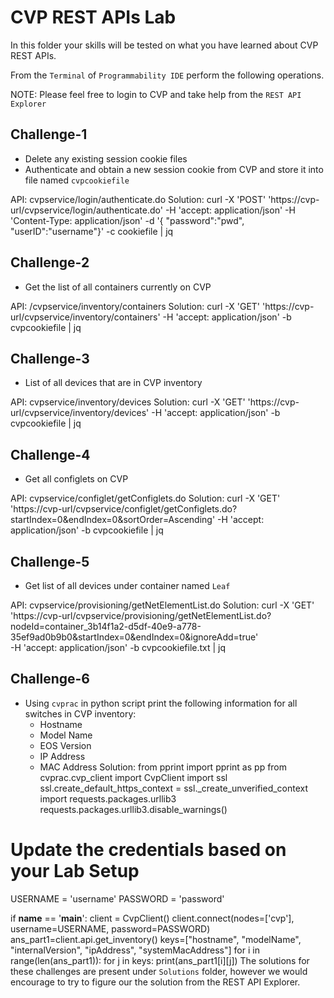 # CVP REST APIs Lab

In this folder your skills will be tested on what you have learned about CVP REST APIs.

From the `Terminal` of `Programmability IDE` perform the following operations.

NOTE: Please feel free to login to CVP and take help from the `REST API Explorer`

## Challenge-1

- Delete any existing session cookie files
- Authenticate and obtain a new session cookie from CVP and store it into file named `cvpcookiefile`

API: cvpservice/login/authenticate.do
Solution: curl -X 'POST' 'https://cvp-url/cvpservice/login/authenticate.do' -H 'accept: application/json' -H 'Content-Type: application/json' -d '{ "password":"pwd", "userID":"username"}' -c cookiefile | jq
## Challenge-2

- Get the list of all containers currently on CVP

API: /cvpservice/inventory/containers
Solution: curl -X 'GET' 'https://cvp-url/cvpservice/inventory/containers' -H 'accept: application/json' -b cvpcookiefile | jq

## Challenge-3

- List of all devices that are in CVP inventory

API: cvpservice/inventory/devices
Solution: curl -X 'GET' 'https://cvp-url/cvpservice/inventory/devices' -H 'accept: application/json' -b cvpcookiefile | jq

## Challenge-4

- Get all configlets on CVP

API: cvpservice/configlet/getConfiglets.do
Solution: curl -X 'GET' 'https://cvp-url/cvpservice/configlet/getConfiglets.do?startIndex=0&endIndex=0&sortOrder=Ascending' -H 'accept: application/json' -b cvpcookiefile | jq

## Challenge-5

- Get list of all devices under container named `Leaf`

API: cvpservice/provisioning/getNetElementList.do
Solution: curl -X 'GET' \
  'https://cvp-url/cvpservice/provisioning/getNetElementList.do?nodeId=container_3b14f1a2-d5df-40e9-a778-35ef9ad0b9b0&startIndex=0&endIndex=0&ignoreAdd=true' \
  -H 'accept: application/json' -b cvpcookiefile.txt | jq

## Challenge-6

- Using `cvprac` in python script print the following information for all switches in  CVP inventory:
  - Hostname
  - Model Name
  - EOS Version
  - IP Address
  - MAC Address
Solution:
from pprint import pprint as pp
from cvprac.cvp_client import CvpClient
import ssl
ssl.create_default_https_context = ssl._create_unverified_context
import requests.packages.urllib3
requests.packages.urllib3.disable_warnings()

# Update the credentials based on your Lab Setup
USERNAME = 'username'
PASSWORD = 'password'

if __name__ == '__main__':
    client = CvpClient()
    client.connect(nodes=['cvp'], username=USERNAME, password=PASSWORD)
    ans_part1=client.api.get_inventory()
    keys=["hostname", "modelName", "internalVersion", "ipAddress", "systemMacAddress"]
    for i in range(len(ans_part1)):
        for j in keys:
            print(ans_part1[i][j])
The solutions for these challenges are present under `Solutions` folder, however we would encourage to try to figure our the solution from the REST API Explorer.
